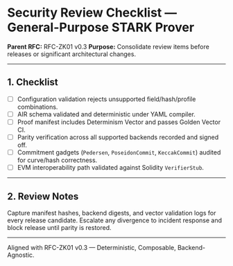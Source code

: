 # **Security Review Checklist — General-Purpose STARK Prover**

**Parent RFC:** RFC-ZK01 v0.3
**Purpose:** Consolidate review items before releases or significant architectural changes.

---

## 1. Checklist

- [ ] Configuration validation rejects unsupported field/hash/profile combinations.
- [ ] AIR schema validated and deterministic under YAML compiler.
- [ ] Proof manifest includes Determinism Vector and passes Golden Vector CI.
- [ ] Parity verification across all supported backends recorded and signed off.
- [ ] Commitment gadgets (`Pedersen`, `PoseidonCommit`, `KeccakCommit`) audited for curve/hash correctness.
- [ ] EVM interoperability path validated against Solidity `VerifierStub`.

---

## 2. Review Notes

Capture manifest hashes, backend digests, and vector validation logs for every release candidate.
Escalate any divergence to incident response and block release until parity is restored.

---

Aligned with RFC-ZK01 v0.3 — Deterministic, Composable, Backend-Agnostic.
